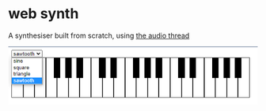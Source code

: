# web synth

A synthesiser built from scratch, using [the audio thread](https://developer.mozilla.org/en-US/docs/Web/API/AudioWorkletGlobalScope)


![img](https://raw.githubusercontent.com/jbebe/web-synth/master/screenshot.png)
